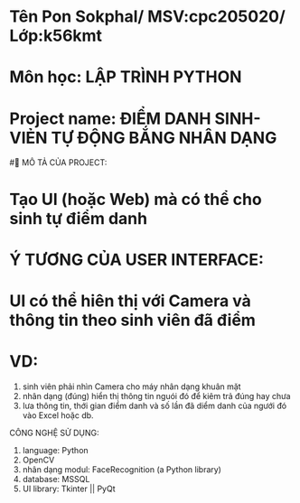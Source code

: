 # Tên Pon Sokphal/ MSV:cpc205020/ Lớp:k56kmt
# Môn học: LẬP TRÌNH PYTHON
# Project name: ĐIỂM DANH SINH-VIẺN TỰ ĐỘNG BẮNG NHÂN DẠNG

#📃 MÔ TẢ CỦA PROJECT:
# Tạo UI (hoặc Web) mà có thể cho sinh tự điểm danh

# Ý TƯƠNG CỦA USER INTERFACE:
# UI có thể hiên thị với Camera và thông tin theo sinh viên đã điểm 
# VD:
  1. sinh viên phải nhìn Camera cho máy nhân dạng khuân mặt
  2. nhân dạng (đúng) hiển thị thông tin nguói đó để kiêm trả đúng hay chưa
  3. lưa thông tin, thới gian điểm danh và số lần đã diểm danh của ngưới đó vào Excel hoặc db.

CÔNG NGHỆ SỬ DỤNG:
  1. language: Python 
  2. OpenCV
  3. nhân dạng modul: FaceRecognition (a Python library)
  4. database: MSSQL 
  5. UI library: Tkinter || PyQt 
